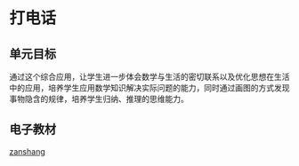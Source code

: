 # 打电话

## 单元目标

通过这个综合应用，让学生进一步体会数学与生活的密切联系以及优化思想在生活中的应用，培养学生应用数学知识解决实际问题的能力，同时通过画图的方式发现事物隐含的规律，培养学生归纳、推理的思维能力。

## 电子教材

<Ebook grade="xxsx5b" :pages="102" :paged="103" ></Ebook>

[zanshang](../res/zanshang.md ':include')